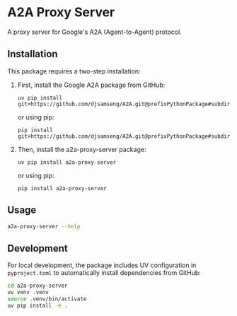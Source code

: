 # A2A Proxy Server

A proxy server for Google's A2A (Agent-to-Agent) protocol.

## Installation

This package requires a two-step installation:

1. First, install the Google A2A package from GitHub:

   ```
   uv pip install git+https://github.com/djsamseng/A2A.git@prefixPythonPackage#subdirectory=samples/python
   ```

   or using pip:

   ```
   pip install git+https://github.com/djsamseng/A2A.git@prefixPythonPackage#subdirectory=samples/python
   ```

2. Then, install the a2a-proxy-server package:
   ```
   uv pip install a2a-proxy-server
   ```
   or using pip:
   ```
   pip install a2a-proxy-server
   ```

## Usage

```bash
a2a-proxy-server --help
```

## Development

For local development, the package includes UV configuration in `pyproject.toml` to
automatically install dependencies from GitHub:

```bash
cd a2a-proxy-server
uv venv .venv
source .venv/bin/activate
uv pip install -e .
```
